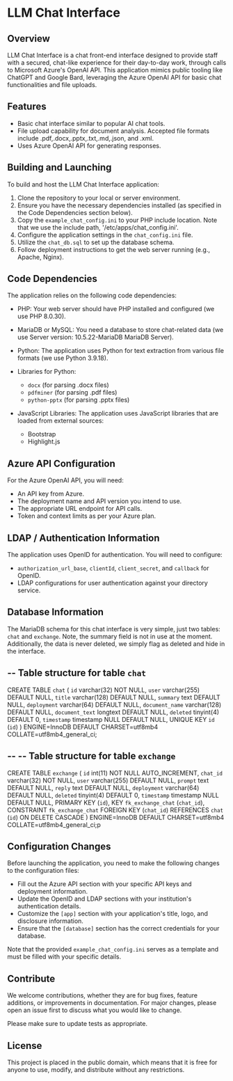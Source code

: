 # LLM Chat Interface

## Overview

LLM Chat Interface is a chat front-end interface designed to provide staff with a secured, chat-like experience for their day-to-day work, through calls to Microsoft Azure's OpenAI API. This application mimics public tooling like ChatGPT and Google Bard, leveraging the Azure OpenAI API for basic chat functionalities and file uploads. 

## Features

- Basic chat interface similar to popular AI chat tools.
- File upload capability for document analysis. Accepted file formats include .pdf,.docx,.pptx,.txt,.md,.json, and .xml.
- Uses Azure OpenAI API for generating responses.

## Building and Launching

To build and host the LLM Chat Interface application:

1. Clone the repository to your local or server environment.
2. Ensure you have the necessary dependencies installed (as specified in the Code Dependencies section below).
3. Copy the `example_chat_config.ini` to your PHP include location. Note that we use the include path, '/etc/apps/chat_config.ini'.
4. Configure the application settings in the `chat_config.ini` file.
5. Utilize the `chat_db.sql` to set up the database schema.
6. Follow deployment instructions to get the web server running (e.g., Apache, Nginx).

## Code Dependencies

The application relies on the following code dependencies:

- PHP: Your web server should have PHP installed and configured (we use PHP 8.0.30).

- MariaDB or MySQL: You need a database to store chat-related data (we use Server version: 10.5.22-MariaDB MariaDB Server).

- Python: The application uses Python for text extraction from various file formats (we use Python 3.9.18).

- Libraries for Python:
  - `docx` (for parsing .docx files)
  - `pdfminer` (for parsing .pdf files)
  - `python-pptx` (for parsing .pptx files)

- JavaScript Libraries: The application uses JavaScript libraries that are loaded from external sources:
  - Bootstrap
  - Highlight.js

## Azure API Configuration

For the Azure OpenAI API, you will need:

- An API key from Azure.
- The deployment name and API version you intend to use.
- The appropriate URL endpoint for API calls.
- Token and context limits as per your Azure plan.

## LDAP / Authentication Information

The application uses OpenID for authentication. You will need to configure:

- `authorization_url_base`, `clientId`, `client_secret`, and `callback` for OpenID.
- LDAP configurations for user authentication against your directory service.

## Database Information

The MariaDB schema for this chat interface is very simple, just two tables: `chat` and `exchange`. Note, the summary field is not in use at the moment. Additionally, the data is never deleted, we simply flag as deleted and hide in the interface. 

-- Table structure for table `chat`
--

CREATE TABLE `chat` (
  `id` varchar(32) NOT NULL,
  `user` varchar(255) DEFAULT NULL,
  `title` varchar(128) DEFAULT NULL,
  `summary` text DEFAULT NULL,
  `deployment` varchar(64) DEFAULT NULL,
  `document_name` varchar(128) DEFAULT NULL,
  `document_text` longtext DEFAULT NULL,
  `deleted` tinyint(4) DEFAULT 0,
  `timestamp` timestamp NULL DEFAULT NULL,
  UNIQUE KEY `id` (`id`)
) ENGINE=InnoDB DEFAULT CHARSET=utf8mb4 COLLATE=utf8mb4_general_ci;

--
-- Table structure for table `exchange`
--

CREATE TABLE `exchange` (
  `id` int(11) NOT NULL AUTO_INCREMENT,
  `chat_id` varchar(32) NOT NULL,
  `user` varchar(255) DEFAULT NULL,
  `prompt` text DEFAULT NULL,
  `reply` text DEFAULT NULL,
  `deployment` varchar(64) DEFAULT NULL,
  `deleted` tinyint(4) DEFAULT 0,
  `timestamp` timestamp NULL DEFAULT NULL,
  PRIMARY KEY (`id`),
  KEY `fk_exchange_chat` (`chat_id`),
  CONSTRAINT `fk_exchange_chat` FOREIGN KEY (`chat_id`) REFERENCES `chat` (`id`) ON DELETE CASCADE
) ENGINE=InnoDB DEFAULT CHARSET=utf8mb4 COLLATE=utf8mb4_general_ci;p

## Configuration Changes

Before launching the application, you need to make the following changes to the configuration files:

- Fill out the Azure API section with your specific API keys and deployment information.
- Update the OpenID and LDAP sections with your institution's authentication details.
- Customize the `[app]` section with your application's title, logo, and disclosure information.
- Ensure that the `[database]` section has the correct credentials for your database.

Note that the provided `example_chat_config.ini` serves as a template and must be filled with your specific details.

## Contribute

We welcome contributions, whether they are for bug fixes, feature additions, or improvements in documentation. For major changes, please open an issue first to discuss what you would like to change.

Please make sure to update tests as appropriate.

## License

This project is placed in the public domain, which means that it is free for anyone to use, modify, and distribute without any restrictions.
